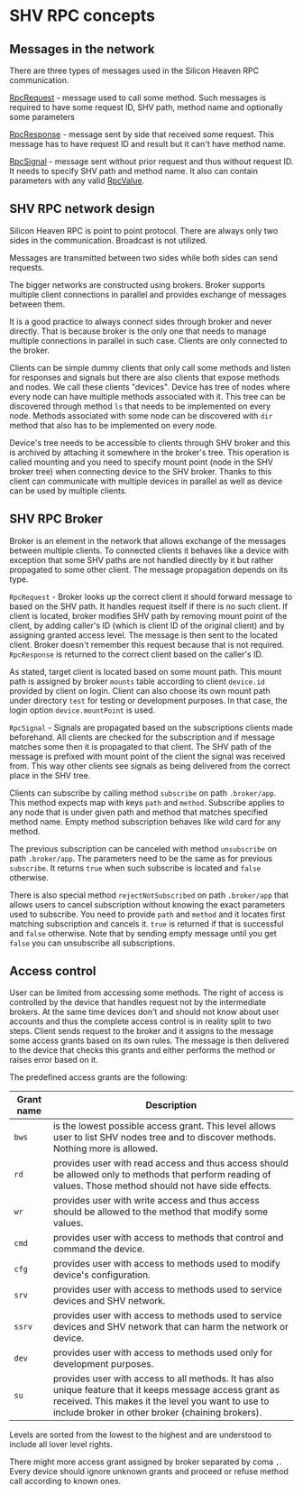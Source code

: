 # SHV RPC concepts

## Messages in the network

There are three types of messages used in the Silicon Heaven RPC communication.

[RpcRequest](rpcrequest.md) -
message used to call some method. Such messages is required to have some
request ID, SHV path, method name and optionally some parameters

[RpcResponse](rpcresponse.md) -
message sent by side that received some request. This message has to have
request ID and result but it can't have method name. 

[RpcSignal](rpcsignal.md) -
message sent without prior request and thus without request ID. It needs to
specify SHV path and method name. It also can contain parameters with any valid [RpcValue](rpcvalue.md).

SHV RPC network design
----------------------

Silicon Heaven RPC is point to point protocol. There are always only two sides
in the communication.  Broadcast is not utilized.

Messages are transmitted between two sides while both sides can send requests.

The bigger networks are constructed using brokers. Broker supports multiple
client connections in parallel and provides exchange of messages between them.

It is a good practice to always connect sides through broker and never directly.
That is because broker is the only one that needs to manage multiple connections
in parallel in such case. Clients are only connected to the broker.

Clients can be simple dummy clients that only call some methods and listen for
responses and signals but there are also clients that expose methods and nodes.
We call these clients "devices". Device has tree of nodes where every node can
have multiple methods associated with it. This tree can be discovered through
method `ls` that needs to be implemented on every node. Methods associated
with some node can be discovered with `dir` method that also has to be
implemented on every node.

Device's tree needs to be accessible to clients through SHV broker and this is
archived by attaching it somewhere in the broker's tree. This operation is
called mounting and you need to specify mount point (node in the SHV broker
tree) when connecting device to the SHV broker. Thanks to this client can
communicate with multiple devices in parallel as well as device can be used by
multiple clients.


SHV RPC Broker
--------------

Broker is an element in the network that allows exchange of the messages between
multiple clients. To connected clients it behaves like a device with exception
that some SHV paths are not handled directly by it but rather propagated to some
other client. The message propagation depends on its type.

`RpcRequest` - 
Broker looks up the correct client it should forward message to
based on the SHV path. It handles request itself if there is no such client.
If client is located, broker modifies SHV path by removing mount point of the
client, by adding caller's ID (which is client ID of the original client) and
by assigning granted access level. The message is then sent to the located
client. Broker doesn't remember this request because that is not required.
`RpcResponse` is returned to the correct client based on the caller's ID.

As stated, target client is located based on some mount path. This mount path
is assigned by broker `mounts` table according to client `device.id` provided
by client on login. Client can also choose its own mount path under directory
`test` for testing or development purposes. In that case, the login option
`device.mountPoint` is used.

`RpcSignal` -
Signals are propagated based on the subscriptions clients made
beforehand. All clients are checked for the subscription and if message matches
some then it is propagated to that client. The SHV path of the message is
prefixed with mount point of the client the signal was received from. This way
other clients see signals as being delivered from the correct place in the SHV
tree.

Clients can subscribe by calling method `subscribe` on path `.broker/app`.
This method expects map with keys `path` and `method`. Subscribe applies to
any node that is under given path and method that matches specified method name.
Empty method subscription behaves like wild card for any method.

The previous subscription can be canceled with method `unsubscribe` on path
`.broker/app`. The parameters need to be the same as for previous
`subscribe`. It returns `true` when such subscribe is located and `false`
otherwise.

There is also special method `rejectNotSubscribed` on path `.broker/app`
that allows users to cancel subscription without knowing the exact parameters
used to subscribe. You need to provide `path` and `method` and it locates
first matching subscription and cancels it. `true` is returned if that is
successful and `false` otherwise. Note that by sending empty message until you
get `false` you can unsubscribe all subscriptions.


Access control
--------------

User can be limited from accessing some methods. The right of access is
controlled by the device that handles request not by the intermediate brokers.
At the same time devices don't and should not know about user accounts and thus
the complete access control is in reality split to two steps. Client sends
request to the broker and it assigns to the message some access grants based on
its own rules. The message is then delivered to the device that checks this
grants and either performs the method or raises error based on it.

The predefined access grants are the following:

Grant name | Description
-----------|------------
`bws`      | is the lowest possible access grant. This level allows user to list SHV nodes tree and to discover methods. Nothing more is allowed.
`rd`       | provides user with read access and thus access should be allowed only to methods that perform reading of values. Those method should not have side effects.
`wr`       | provides user with write access and thus access should be allowed to the method that modify some values.
`cmd`      | provides user with access to methods that control and command the device.
`cfg`      | provides user with access to methods used to modify device's configuration.
`srv`      | provides user with access to methods used to service devices and SHV network.
`ssrv`     | provides user with access to methods used to service devices and SHV network that can harm the network or device.
`dev`      | provides user with access to methods used only for development purposes.
`su`       | provides user with access to all methods. It has also unique feature that it keeps message access grant as received. This makes it the level you want to use to include broker in other broker (chaining brokers).

Levels are sorted from the lowest to the highest and are understood to include
all lover level rights.

There might more access grant assigned by broker separated by coma `,`. Every device should ignore unknown grants and proceed or refuse
method call according to known ones.
